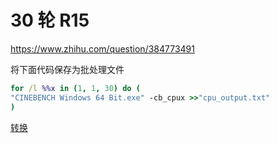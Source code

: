 # 30 轮 R15

<https://www.zhihu.com/question/384773491>

将下面代码保存为批处理文件

```bat
for /l %%x in (1, 1, 30) do (
"CINEBENCH Windows 64 Bit.exe" -cb_cpux >>"cpu_output.txt"
)

```

[转换](https://api.1996wz.cn/html/test)


